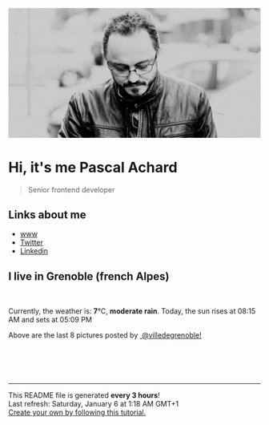 ![Pascal Achard](./images/photo-pascal-achard.jpg)
# Hi, it's me Pascal Achard
> Senior frontend developer

## Links about me
- [www](https://www.pascal-achard.com)
- [Twitter](https://twitter.com/botmaster)
- [Linkedin](http://www.linkedin.com/in/pascal-achard)


## I live in Grenoble (french Alpes)
<img src="https://openweathermap.org/img/wn/10n@2x.png" alt="">

Currently, the weather is: **7**°C, **moderate rain**.
Today, the sun rises at 08:15 AM and sets at 05:09 PM

Above are the last 8 pictures posted by <a href="https://www.instagram.com/villedegrenoble/" target="_blank"><img alt="" src="https://upload.wikimedia.org/wikipedia/commons/thumb/e/e7/Instagram_logo_2016.svg/1024px-Instagram_logo_2016.svg.png" width="20"/> @villedegrenoble!</a>

<p style="display: flex; flex-wrap: wrap; gap: 20px;">
        <img src="https://cdn1.picuki.com/hosted-by-instagram/q/0exhNuNYnjBcaS3SYdxKjf8F2vJ1Wg5SZ60STLepjSVmIR1vLHOapZA0mpCl6yRxIwVgFDeSYzth4owqUVVSAz19PEXcSbCPRD1W7qmZUefN0jVn9JBglrs9L3UXZXGp98ovUQmYdSgIGaYDG7uo+qhT5aGuO1lQpTb9d7JGmC4E5ZObS6olhMF4pJ2Jg3Tt%7C%7C9kiJzJE5m4vMAQrptqO52lEX%7C%7CD+O8BnsaBwVLYBxMQK5qnRlSaHEmw+Jj8uQXagtIj+kOYA2BLPfQYs8kOCdOQWDnRHtmy0mCZ3t4gj1aSJEbxL3PUZkIH2bSAEXG428Fk71pu1ynOdV0Gv%7C%7CQ51zGXw27iBXN88l6rRIsvKQOnLxjHqfJWLBboeBVwAVffRYG%7C%7CmK%7C%7CCuFc8fmY4SSq0X8wjtp1P7S7734wB4AGgY2jCPCsE=.jpeg" alt="" width="200"/>
        <img src="https://cdn1.picuki.com/hosted-by-instagram/q/0exhNuNYnjBcaS3SYdxKjf8F2vJ1Wg9SZ60STLepjSVmIR1vLHOapZA0mpCl6yRxIwVgFDeSYzth4o0iWF1SDz19PEXcSbaLTDdc6ayYU+3N2jdn9p5mkb03LXUWYHOm9MApUwmYdSgIGaYDG7uo+qhT5aGuO1lQpzb9d7JGmC4E5ZPiZ6x29Zk0v7GEj0Xx7oolaT5O9T9sdgcrptPTpCkeXfPiM8M6pq56AIgCifgG6vuzynXoV1IkeFFxHzPCgKnynOdQgCHsfjIZwyyvQ6xqLQobhVjmlj0Ug6org6SDFaxMn%7C%7C07s%7C%7C2AATNBUGQ290RRsZKcowXJSVW873FY61WH9reTW9ceioL%7C%7Cc6C6Vujz2QPOV+HhO4sBUGxfFPHYchnTJajgUpF6sqkZSb5x2V2K4w+5KeKt2Bd3Vw==.jpeg" alt="" width="200"/>
        <img src="https://cdn1.picuki.com/hosted-by-instagram/q/0exhNuNYnjBcaS3SYdxKjf8F2vJ1Wg5SZ60STLepjSVmIR1vLHOapZA0mpCl6yRxIwVgFDeSYzth4YkuWF9RDT18NULbTLyMTDZV66icUu3N1TRl8ZRplrczL3wdbHOu8cAqVQmYdSgIGaYDG7uo+qhT5aGuO1lQpzaEW+oR9z5G7NCnV6xhz580r6GDhx+ouMoyIDND%7C%7CHg1JU46o9CUqTUHGsv+MfF3pLUqF+dazPgL6NDhkyblFTg5fjdWECKpnaLgp7c5tSClUHM9%7C%7C2z6ZoIeHmobinSaljcQ9I8titj1edgr1vZl4fDobWAjDElkpEVossOpghP+Tk6%7C%7C+G9W7TaF2LaXWLM3qJ7CFKqpQM%7C%7Cz3iTNT+mLE%7C%7C1DWCdZVaX1cXqFBbOJCctmhYJLQaoX01qzow==.jpeg" alt="" width="200"/>
        <img src="https://cdn1.picuki.com/hosted-by-instagram/q/0exhNuNYnjBcaS3SYdxKjf8F2vJ1Wg9SZ60STLepjSVmIR1vLHOapZA0mpCl6yRxIwVgFDeSYzth4YkpU1pSDD18NULbTLaOSz1Q5qSbUubN1DZk%7C%7CJNhkrk0JHAYYHKq9MopXAmYdSgIGaYDG7uo%7C%7Cekf5vvwbTUBpi2TN7BCyQlWotfpUrJy9ZRzt52U1h+189JldAJZ+jtvdBFundPZlTIeAefzPcBgoK9jC7QIjZNIuaHtnyuxH34+emlsFj3RuYTM2dENhhzrdSFlqjH+AZY1LHMRiVbmlh4%7C%7C57gjn5KYZKxM4cEXqfjNeSACW2E2hj9LobK4nALsSUGImUBRwT2Ej+b3ffZ79sXPBPW%7C%7CXOr63XPsT5uIIOIYWC8FTd3%7C%7CCnLIIc2BPdhWxKxwGeJB2mGhp1SYRrqj21V+AWgc1m2pKLMjE7uiyqyb4X7U32%7C%7CXpAM9ww==.jpeg" alt="" width="200"/>
        <img src="https://cdn1.picuki.com/hosted-by-instagram/q/0exhNuNYnjBcaS3SYdxKjf8F2vJ1Wg5SZ60STLepjSVmIR1vLHOapZA0mpCl6yRxIwVgFDeSYzth4YktVlhQCT18NULbTbKLTD1Q562YVOnN0jxm9JdilLw3KH0ZbXGt9sopUQmYdSgIGaYDG7uo+qhT5aGuO1lQpTb9d7JGmC4E5ZObS6olhMF4pJ2Jg3Tt%7C%7C9kiJzJE5m4vMAQrptqO52lEX%7C%7CD+O8BnsaBwVLYBxMQK5qnRlSaHEmw+Jj8uQXagtIj+kOYA2DbjcA0J0nmeH5AoDnQhqVzpiA53t4gj1aSJEbxL3PUZkIH2bSAEXG428Fk71pu1ynOdV0Gv%7C%7CEJh8Tnk5oSbK%7C%7CN%7C%7ClJLJcf7NYe7P+yrSWLLGOo9hBW0OC6v5WkaPOqCAUM8fmY4SSq0X9XiRpFP7S7734wB4AGgY2jCPCsE=.jpeg" alt="" width="200"/>
        <img src="https://cdn1.picuki.com/hosted-by-instagram/q/0exhNuNYnjBcaS3SYdxKjf8F2vJ1Wg9SZ60STLepjSVmIR1vLHOapZA0mpCl6yRxIwVgFDeSYzth4IwqUF5RDj18NULbTLCIRDpc7K+dUu7N1jBh9pJgnbw3LnAYbHep9sEsXQmYdSgIGaYDG7uo+qhT5aGuO1lQpTb9d7JGmC4E5ZObS6olhMF4pJ2Jg3Tt%7C%7C9kiJzJE5m4vMAQrptqO52hEX%7C%7CD+O8BnsaBwVLYBxMQK5qnRlSaHEmw+Jj8uTnagtIj+kOYA2ATxZwwRql6hXoU0DnRHmESEnzp3t4gj1aSJEbxL3PUZkIH2bSAEXG428Fk71pu1ynOdV0Gv%7C%7CXdXklng+ICUTcs+%7C%7Crb6NMTLQdawziP4S7n%7C%7CQKh7b0s%7C%7CKNLiRl72Dee8F%7C%7CkfmY4SSq0X9XrgpSX7S7734wB4AGgY2jCPCsE=.jpeg" alt="" width="200"/>
        <img src="https://cdn1.picuki.com/hosted-by-instagram/q/0exhNuNYnjBcaS3SYdxKjf8F2vJ1Wg5SZ60STLepjSVmIR1vLHOapZA0mpCj4yRwKwVlASuRYzth54koVFpZCz19P0zWS7OKTD5S6aubXOyjvDRn8ZNklr8yJXAZYHGo9cIsV2apNWwSDv5PHL%7C%7Clo7gX5v%7C%7CsbCgEpjuSKrVCkGZTjse3TO9%7C%7C2pYf5%7C%7CHSv1izv9QpcmkazXgpdAd4+pvlpDk1VOCtIc17q7VySKNBicMCv6K91Sa8H2QkaHp%7C%7CECKet8XCkONFui3rSzY57zz2Fvh9EEIdvlqztEsCqtkFidGGE75l9N8A%7C%7CLnPVmdUGWlvqklPu7GMsSbGSkGI%7C%7CmIUwGPRn+T8J7gprsigdcy8U%7C%7Crz9iWSXr7YJqtWUX0DJtr+Cg6FKM26PZ4Npq11Ev1e%7C%7C2eX3QKXI7vm3QNQQjpP3mLeVcslEKnFgpCq8UjDiznT8l4%7C%7ClMro.jpeg" alt="" width="200"/>
        <img src="https://cdn1.picuki.com/hosted-by-instagram/q/0exhNuNYnjBcaS3SYdxKjf8F2vJ1Wg9SZ60STLepjSVmIR1vLHOapZA0mpCj4yRwKwVlASuRYzth548pVl9SCz17PE3WTLKISTdc6a6ZUu6jvDBi9JNplbo2LnYcbHSr9sYkU26pNWwQG%7C%7CATULjh7uZDu7%7C%7CzNnZSyWaRMdsBnmICqZXwCJ1mwsFusvrBv0Xm1IwleS5J%7C%7CWU1IUc8797erW5HDrrzNsB9q7JjR7Aei8pL6ODj3Rq2ElIpenojRmDM%7C%7CLTPnNEMjSC1XS11zjGmVYR2NVs%7C%7CuRi8tDoAiMorjIj%7C%7CFaZI6Ng9uoL2bUcmGW9opUk53cH7mCuQODCW%7C%7CkV21zmFkraIZv0pjJvfctGRZNn65njIP6fWJeMVVEhCJPbzZGjTF%7C%7CuvJM8Lkc1AGaUYggeWpyWcV%7C%7CbL0hBOFzxO3mbSCJZ2EA==.jpeg" alt="" width="200"/>
</p>

------------
<p>This README file is generated <b>every 3 hours</b>!
    <br />Last refresh: Saturday, January 6 at 1:18 AM GMT+1
    <br /><a href="https://medium.com/@th.guibert/how-to-create-a-self-updating-readme-md-for-your-github-profile-f8b05744ca91">Create your own by following this tutorial.</a>
</p>
<p><a href="https://github.com/botmaster/botmaster/actions/workflows/main.yaml"><img alt="" src="https://github.com/botmaster/botmaster/actions/workflows/main.yaml/badge.svg" /></a></p>

